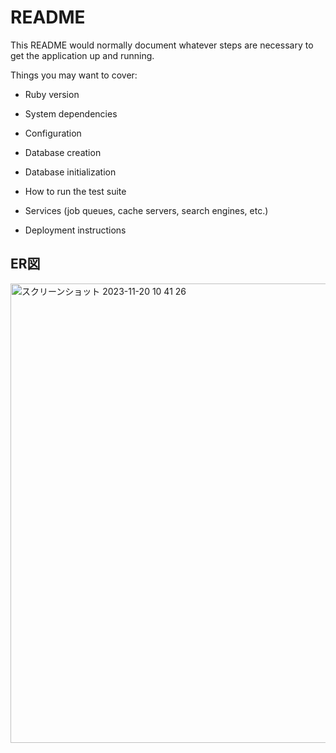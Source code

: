 # README

This README would normally document whatever steps are necessary to get the
application up and running.

Things you may want to cover:

* Ruby version

* System dependencies

* Configuration

* Database creation

* Database initialization

* How to run the test suite

* Services (job queues, cache servers, search engines, etc.)

* Deployment instructions

## ER図
<img width="735" alt="スクリーンショット 2023-11-20 10 41 26" src="https://github.com/Rizap-tomoki/RailsTraining/assets/128169244/74614d7d-0818-4fd5-86f4-d99a134c506f">
